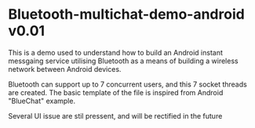 # Bluetooth-multichat-demo-android v0.01

This is a demo used to understand how to build an Android instant messgaing service 
utilising Bluetooth as a means of building a wireless network between Android devices.

Bluetooth can support up to 7 concurrent users, and this 7 socket threads are created.
The basic template of the file is inspired from Android "BlueChat" example.

Several UI issue are stil pressent, and will be rectified in the future

